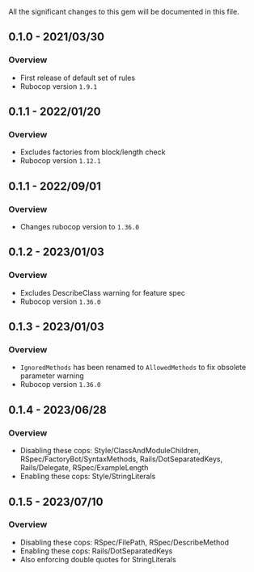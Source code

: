 All the significant changes to this gem will be documented in this file.

## 0.1.0 - 2021/03/30
### Overview
- First release of default set of rules
- Rubocop version `1.9.1`

## 0.1.1 - 2022/01/20
### Overview
- Excludes factories from block/length check
- Rubocop version `1.12.1`

## 0.1.1 - 2022/09/01
### Overview
- Changes rubocop version to `1.36.0`

## 0.1.2 - 2023/01/03
### Overview
- Excludes DescribeClass warning for feature spec
- Rubocop version `1.36.0`

## 0.1.3 - 2023/01/03
### Overview
- `IgnoredMethods` has been renamed to `AllowedMethods` to fix obsolete parameter warning
- Rubocop version `1.36.0`

## 0.1.4 - 2023/06/28
### Overview
- Disabling these cops: Style/ClassAndModuleChildren, RSpec/FactoryBot/SyntaxMethods, Rails/DotSeparatedKeys, Rails/Delegate, RSpec/ExampleLength
- Enabling these cops: Style/StringLiterals

## 0.1.5 - 2023/07/10
### Overview
- Disabling these cops: RSpec/FilePath, RSpec/DescribeMethod
- Enabling these cops: Rails/DotSeparatedKeys
- Also enforcing double quotes for StringLiterals